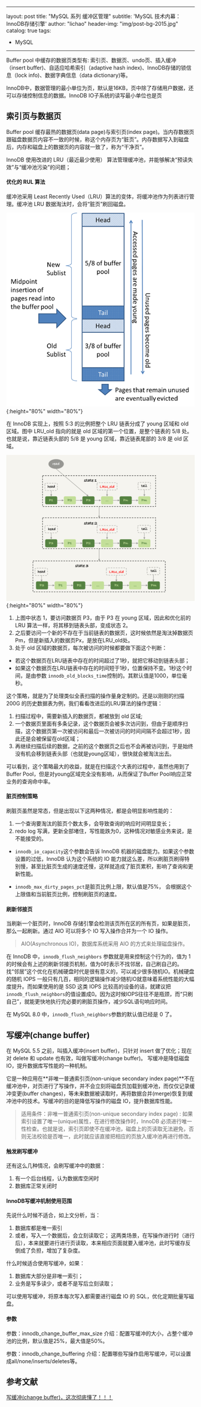 
---
layout: post
title: "MySQL 系列 缓冲区管理"
subtitle: 'MySQL 技术内幕：InnoDB存储引擎'
author: "lichao"
header-img: "img/post-bg-2015.jpg"
catalog: true
tags:
  - MySQL
---

Buffer pool 中缓存的数据页类型有: 索引页、数据页、undo页、插入缓冲（insert buffer)、自适应哈希索引（adaptive hash index)、InnoDB存储的锁信息（lock info)、数据字典信息（data dictionary)等。

InnoDB中，数据管理的最小单位为页，默认是16KB，页中除了存储用户数据，还可以存储控制信息的数据。InnoDB IO子系统的读写最小单位也是页

## 索引页与数据页
Buffer pool 缓存最热的数据页(data page)与索引页(index page)。当内存数据页跟磁盘数据页内容不一致的时候，称这个内存页为“脏页”。内存数据写入到磁盘后，内存和磁盘上的数据页的内容就一致了，称为“干净页”。

InnoDB 使用改进的 LRU（最近最少使用） 算法管理缓冲池，并能够解决“预读失效”与“缓冲池污染”的问题；

#### 优化的 RUL 算法
缓冲池采用 Least Recently Used（LRU）算法的变体，将缓冲池作为列表进行管理。缓冲池 LRU 数据淘汰时，会将“脏页”刷回磁盘。

![缓冲模型](/img/mysql/innodb-buffer-pool-list.png){:height="80%" width="80%"}

在 InnoDB 实现上，按照 5:3 的比例把整个 LRU 链表分成了 young 区域和 old 区域。图中 LRU_old 指向的就是 old 区域的第一个位置，是整个链表的 5/8 处。也就是说，靠近链表头部的 5/8 是 young 区域，靠近链表尾部的 3/8 是 old 区域。

![缓冲区URL示意图](/img/mysql/缓冲区URL示意图.png){:height="80%" width="80%"}
1. 上图中状态 1，要访问数据页 P3，由于 P3 在 young 区域，因此和优化前的 LRU 算法一样，将其移到链表头部，变成状态 2。
2. 之后要访问一个新的不存在于当前链表的数据页，这时候依然是淘汰掉数据页Pm，但是新插入的数据页Px，是放在LRU_old处。
3. 处于 old 区域的数据页，每次被访问的时候都要做下面这个判断：
  * 若这个数据页在LRU链表中存在的时间超过了1秒，就把它移动到链表头部；
  * 如果这个数据页在LRU链表中存在的时间短于1秒，位置保持不变。1秒这个时间，是由参数 ```innodb_old_blocks_time```控制的。其默认值是1000，单位毫秒。

这个策略，就是为了处理类似全表扫描的操作量身定制的。还是以刚刚的扫描 200G 的历史数据表为例，我们看看改进后的LRU算法的操作逻辑：
1. 扫描过程中，需要新插入的数据页，都被放到 old 区域;
2. 一个数据页里面有多条记录，这个数据页会被多次访问到，但由于是顺序扫描，这个数据页第一次被访问和最后一次被访问的时间间隔不会超过1秒，因此还是会被保留在old区域；
3. 再继续扫描后续的数据，之前的这个数据页之后也不会再被访问到，于是始终没有机会移到链表头部（也就是young区域），很快就会被淘汰出去。

可以看到，这个策略最大的收益，就是在扫描这个大表的过程中，虽然也用到了Buffer Pool，但是对young区域完全没有影响，从而保证了Buffer Pool响应正常业务的查询命中率。
#### 脏页控制策略
刷脏页虽然是常态，但是出现以下这两种情况，都是会明显影响性能的：
1. 一个查询要淘汰的脏页个数太多，会导致查询的响应时间明显变长；
2. redo log 写满，更新全部堵住，写性能跌为0，这种情况对敏感业务来说，是不能接受的。

* ```innodb_io_capacity```这个参数会告诉 InnoDB 机器的磁盘能力。如果这个参数设置的过低，InnoDB 认为这个系统的 IO 能力就这么差，所以刷脏页刷得特别慢，甚至比脏页生成的速度还慢，这样就造成了脏页累积，影响了查询和更新性能。

* ```innodb_max_dirty_pages_pct```是脏页比例上限，默认值是75%， 会根据这个上限值和当前脏页比例，控制刷脏页的速度。

#### 刷新邻接页
当刷新一个脏页时，InnoDB 存储引擎会检测该页所在区的所有页，如果是脏页，那么一起刷新。通过 AIO 可以将多个 IO 写入操作合并为一个 IO 操作。

> AIO(Asynchronous IO)，数据库系统采用 AIO 的方式来处理磁盘操作。

在 InnoDB 中，```innodb_flush_neighbors``` 参数就是用来控制这个行为的，值为 1 的时候会有上述的刷新邻接页机制，值为0时表示不找邻居，自己刷自己的。
找“邻居”这个优化在机械硬盘时代是很有意义的，可以减少很多随机IO。机械硬盘的随机 IOPS 一般只有几百，相同的逻辑操作减少随机IO就意味着系统性能的大幅度提升。而如果使用的是 SSD 这类 IOPS 比较高的设备的话，就建议把```innodb_flush_neighbors```的值设置成0。因为这时候IOPS往往不是瓶颈，而“只刷自己”，就能更快地执行完必要的刷脏页操作，减少SQL语句响应时间。

在 MySQL 8.0 中，```innodb_flush_neighbors```参数的默认值已经是 0 了。

## 写缓冲(change buffer)
在 MySQL 5.5 之前，叫插入缓冲(insert buffer)，只针对 insert 做了优化；现在对 delete 和 update 也有效，叫做写缓冲(change buffer)。
写缓冲是降低磁盘 IO，提升数据库写性能的一种机制。

它是一种应用在**非唯一普通索引页(non-unique secondary index page)**不在缓冲池中，对页进行了写操作，并不会立刻将磁盘页加载到缓冲池，而仅仅记录缓冲变更(buffer changes)，等未来数据被读取时，再将数据合并(merge)恢复到缓冲池中的技术。写缓冲的目的是降低写操作的磁盘 IO，提升数据库性能。

> 适用条件：非唯一普通索引页(non-unique secondary index page) : 如果索引设置了唯一(unique)属性，在进行修改操作时，InnoDB 必须进行唯一性检查。也就是说，索引页即使不在缓冲池，磁盘上的页读取无法避免，否则无法校验是否唯一，此时就应该直接把相应的页放入缓冲池再进行修改。

#### 触发刷写缓冲
还有这么几种情况，会刷写缓冲中的数据：
1. 有一个后台线程，认为数据库空闲时
2. 数据库正常关闭时

#### InnoDB写缓冲机制使用范围
先说什么时候不适合，如上文分析，当：
1. 数据库都是唯一索引
2. 或者，写入一个数据后，会立刻读取它；
这两类场景，在写操作进行时（进行后），本来就要进行进行页读取，本来相应页面就要入缓冲池，此时写缓存反倒成了负担，增加了复杂度。

什么时候适合使用写缓冲，如果：
1. 数据库大部分是非唯一索引；
2. 业务是写多读少，或者不是写后立刻读取；

可以使用写缓冲，将原本每次写入都需要进行磁盘 IO 的 SQL，优化定期批量写磁盘。

#### 参数
参数：innodb_change_buffer_max_size
介绍：配置写缓冲的大小，占整个缓冲池的比例，默认值是25%，最大值是50%。

参数：innodb_change_buffering
介绍：配置哪些写操作启用写缓冲，可以设置成all/none/inserts/deletes等。

## 参考文献
[写缓冲(change buffer)，这次彻底懂了！！！](https://juejin.cn/post/6844903875271475213)
